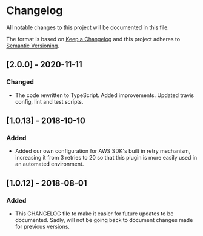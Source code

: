 # Changelog
All notable changes to this project will be documented in this file.

The format is based on [Keep a Changelog](http://keepachangelog.com/en/1.0.0/)
and this project adheres to [Semantic Versioning](http://semver.org/spec/v2.0.0.html).

## [2.0.0] - 2020-11-11
### Changed
- The code rewritten to TypeScript. Added improvements. Updated travis config, lint and test scripts.

## [1.0.13] - 2018-10-10
### Added
- Added our own configuration for AWS SDK's built in retry mechanism, increasing it from 3 retries to 20 so that this plugin is more easily used in an automated environment.

## [1.0.12] - 2018-08-01
### Added
- This CHANGELOG file to make it easier for future updates to be documented. Sadly, will not be going back to document changes made for previous versions.
